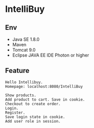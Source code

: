 # IntelliBuy

## Env
  * Java SE 1.8.0
  * Maven
  * Tomcat 9.0
  * Eclipse JAVA EE IDE Photon or higher

## Feature
    Hello Intellibuy.
    Homepage: localhost:8080/IntelliBuy
    
    Show products. 
    Add product to cart. Save in cookie.
    Checkout to create order.
    Login.
    Register.
    Save login state in cookie.
    Add user role in session.
    
